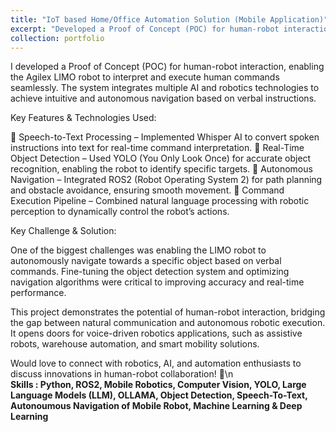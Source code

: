 ```yaml
---
title: "IoT based Home/Office Automation Solution (Mobile Application)"
excerpt: "Developed a Proof of Concept (POC) for human-robot interaction using the Agilex LIMO robot. The system enables the robot to understand and execute human commands through speech-to-text (Whisper AI), real-time object detection (YOLO), and autonomous navigation (ROS2). The key challenge was achieving accurate navigation towards a specific object based on verbal instructions. This project showcases the potential of AI-driven robotics in intuitive human-robot interaction.<br /><b>Skills : Python, ROS2, Mobile Robotics, Computer Vision, YOLO, Large Language Models (LLM), OLLAMA, Object Detection, Speech-To-Text, Autonoumous Navigation of Mobile Robot, Machine Learning & Deep Learning</b>"
collection: portfolio
---
```


I developed a Proof of Concept (POC) for human-robot interaction, enabling the Agilex LIMO robot to interpret and execute human commands seamlessly. The system integrates multiple AI and robotics technologies to achieve intuitive and autonomous navigation based on verbal instructions.

Key Features & Technologies Used:

🔹 Speech-to-Text Processing – Implemented Whisper AI to convert spoken instructions into text for real-time command interpretation.
🔹 Real-Time Object Detection – Used YOLO (You Only Look Once) for accurate object recognition, enabling the robot to identify specific targets.
🔹 Autonomous Navigation – Integrated ROS2 (Robot Operating System 2) for path planning and obstacle avoidance, ensuring smooth movement.
🔹 Command Execution Pipeline – Combined natural language processing with robotic perception to dynamically control the robot’s actions.

Key Challenge & Solution:

One of the biggest challenges was enabling the LIMO robot to autonomously navigate towards a specific object based on verbal commands. Fine-tuning the object detection system and optimizing navigation algorithms were critical to improving accuracy and real-time performance.

This project demonstrates the potential of human-robot interaction, bridging the gap between natural communication and autonomous robotic execution. It opens doors for voice-driven robotics applications, such as assistive robots, warehouse automation, and smart mobility solutions.

Would love to connect with robotics, AI, and automation enthusiasts to discuss innovations in human-robot collaboration! 🚀\n <br /><b>Skills : Python, ROS2, Mobile Robotics, Computer Vision, YOLO, Large Language Models (LLM), OLLAMA, Object Detection, Speech-To-Text, Autonoumous Navigation of Mobile Robot, Machine Learning & Deep Learning</b>
